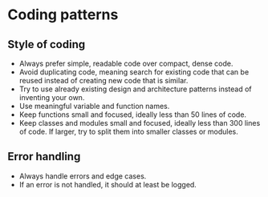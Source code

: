 # Coding patterns
 
## Style of coding
 
- Always prefer simple, readable code over compact, dense code.
- Avoid duplicating code, meaning search for existing code that can be reused instead of creating new code that is similar.
- Try to use already existing design and architecture patterns instead of inventing your own.
- Use meaningful variable and function names.
- Keep functions small and focused, ideally less than 50 lines of code.
- Keep classes and modules small and focused, ideally less than 300 lines of code. If larger, try to split them into smaller classes or modules.
 
## Error handling
 
- Always handle errors and edge cases.
- If an error is not handled, it should at least be logged.
